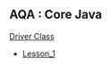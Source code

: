 ## AQA : Core Java

[Driver Class](./src/main/java/org/raul/main/HomeWorkApp.java)
  
- [Lesson_1](./src/main/java/org/raul/lesson_1)